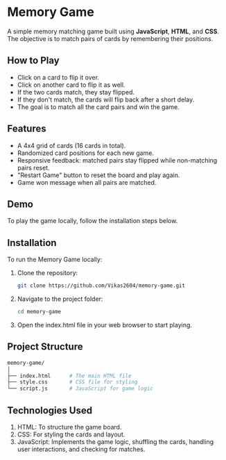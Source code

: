 # Memory Game

A simple memory matching game built using **JavaScript**, **HTML**, and **CSS**. The objective is to match pairs of cards by remembering their positions.

## How to Play

- Click on a card to flip it over.
- Click on another card to flip it as well.
- If the two cards match, they stay flipped.
- If they don't match, the cards will flip back after a short delay.
- The goal is to match all the card pairs and win the game.

## Features

- A 4x4 grid of cards (16 cards in total).
- Randomized card positions for each new game.
- Responsive feedback: matched pairs stay flipped while non-matching pairs reset.
- "Restart Game" button to reset the board and play again.
- Game won message when all pairs are matched.

## Demo

To play the game locally, follow the installation steps below.

## Installation

To run the Memory Game locally:

1. Clone the repository:
   ```bash
   git clone https://github.com/Vikas2604/memory-game.git
2. Navigate to the project folder:
   ```bash
   cd memory-game
3. Open the index.html file in your web browser to start playing.

## Project Structure
   ```bash
memory-game/
│
├── index.html      # The main HTML file
├── style.css       # CSS file for styling
└── script.js       # JavaScript for game logic
```
## Technologies Used
1. HTML: To structure the game board.
2. CSS: For styling the cards and layout.
3. JavaScript: Implements the game logic, shuffling the cards, handling user interactions, and checking for matches.
